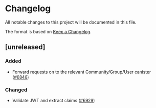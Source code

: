 # Changelog

All notable changes to this project will be documented in this file.

The format is based on [Keep a Changelog](https://keepachangelog.com/en/1.0.0/).

## [unreleased]

### Added

- Forward requests on to the relevant Community/Group/User canister ([#6846](https://github.com/open-chat-labs/open-chat/pull/6846))

### Changed

- Validate JWT and extract claims ([#6929](https://github.com/open-chat-labs/open-chat/pull/6929))

